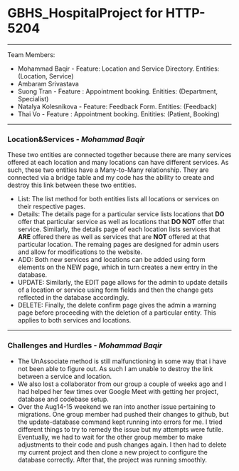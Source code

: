 # GBHS_HospitalProject for HTTP-5204
---
Team Members:
- Mohammad Baqir - Feature: Location and Service Directory. Entities: (Location, Service)
- Ambaram Srivastava
- Suong Tran - Feature : Appointment booking. Enitities: (Department, Specialist)
- Natalya Kolesnikova - Feature: Feedback Form. Entities: (Feedback)
- Thai Vo - Feature : Appointment booking. Enitities: (Patient, Booking)
---
### Location&Services - *Mohammad Baqir*
These two entities are connected together because there are many services offered at each location and many locations can have different services. As such, these two entities have a Many-to-Many relationship. They are connected via a bridge table and my code has the ability to create and destroy this link between these two entities. 
- List: The list method for both entities lists all locations or services on their respective pages.
- Details: The details page for a particular service lists locations that **DO** offer that particular service as well as locations that **DO NOT** offer that service. Similarly, the details page of each location lists services that **ARE** offered there as well as services that are **NOT** offered at that particular location.
The remaing pages are designed for admin users and allow for modifications to the website.
- ADD: Both new services and locations can be added using form elements on the NEW page, which in turn creates a new entry in the database.
- UPDATE: Similarly, the EDIT page allows for the admin to update details of a location or service using form fields and then the change gets reflected in the database accordingly.
- DELETE: Finally, the delete confirm page gives the admin a warning page before proceeding with the deletion of a particular entity. This applies to both services and locations. 
---
### Challenges and Hurdles - *Mohammad Baqir*
- The UnAssociate method is still malfunctioning in some way that i have not been able to figure out. As such I am unable to destroy the link between a service and location.
- We also lost a collaborator from our group a couple of weeks ago and I had helped her few times over Google Meet with getting her project, database and codebase setup.
- Over the Aug14-15 weekend we ran into another issue pertaining to migrations. One group member had pushed their changes to github, but the update-database command kept running into errors for me. I tried different things to try to remedy the issue but my attempts were futile. Eventually, we had to wait for the other group member to make adjustments to their code and push changes again. I then had to delete my current project and then clone a new project to configure the database correctly. After that, the project was running smoothly.
